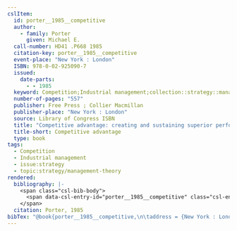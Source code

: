 ```yaml
---
cslItem:
  id: porter__1985__competitive
  author:
    - family: Porter
      given: Michael E.
  call-number: HD41 .P668 1985
  citation-key: porter__1985__competitive
  event-place: "New York : London"
  ISBN: 978-0-02-925090-7
  issued:
    date-parts:
      - - 1985
  keyword: Competition;Industrial management;collection::strategy::management-theory
  number-of-pages: "557"
  publisher: Free Press ; Collier Macmillan
  publisher-place: "New York : London"
  source: Library of Congress ISBN
  title: "Competitive advantage: creating and sustaining superior performance"
  title-short: Competitive advantage
  type: book
tags:
  - Competition
  - Industrial management
  - issue:strategy
  - topic:strategy/management-theory
rendered:
  bibliography: |-
    <span class="csl-bib-body">
      <span data-csl-entry-id="porter__1985__competitive" class="csl-entry">Porter, M. E. 1985. <i>Competitive advantage: creating and sustaining superior performance</i>. Free Press ; Collier Macmillan.</span>
    </span>
  citation: Porter, 1985
bibTex: "@book{porter__1985__competitive,\n\taddress = {New York : London},\n\tauthor = {Porter, Michael E.},\n\tyear = {1985},\n\tpublisher = {Free Press ; Collier Macmillan},\n\ttitle = {Competitive advantage: creating and sustaining superior performance},\n}\n\n"
---
```

